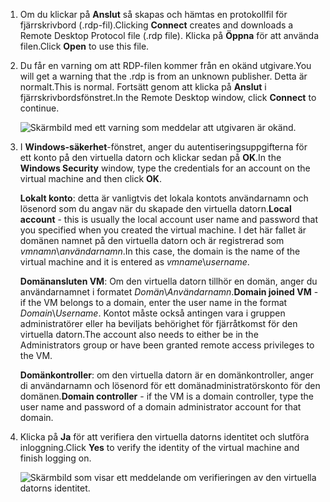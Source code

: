 1. <span data-ttu-id="8a8fc-101">Om du klickar på **Anslut** så skapas och hämtas en protokollfil för fjärrskrivbord (.rdp-fil).</span><span class="sxs-lookup"><span data-stu-id="8a8fc-101">Clicking **Connect** creates and downloads a Remote Desktop Protocol file (.rdp file).</span></span> <span data-ttu-id="8a8fc-102">Klicka på **Öppna** för att använda filen.</span><span class="sxs-lookup"><span data-stu-id="8a8fc-102">Click **Open** to use this file.</span></span>
2. <span data-ttu-id="8a8fc-103">Du får en varning om att RDP-filen kommer från en okänd utgivare.</span><span class="sxs-lookup"><span data-stu-id="8a8fc-103">You will get a warning that the .rdp is from an unknown publisher.</span></span> <span data-ttu-id="8a8fc-104">Detta är normalt.</span><span class="sxs-lookup"><span data-stu-id="8a8fc-104">This is normal.</span></span> <span data-ttu-id="8a8fc-105">Fortsätt genom att klicka på **Anslut** i fjärrskrivbordsfönstret.</span><span class="sxs-lookup"><span data-stu-id="8a8fc-105">In the Remote Desktop window, click **Connect** to continue.</span></span>
   
    ![Skärmbild med ett varning som meddelar att utgivaren är okänd.](./media/virtual-machines-log-on-win-server/rdp-warn.png)
3. <span data-ttu-id="8a8fc-107">I **Windows-säkerhet**-fönstret, anger du autentiseringsuppgifterna för ett konto på den virtuella datorn och klickar sedan på **OK**.</span><span class="sxs-lookup"><span data-stu-id="8a8fc-107">In the **Windows Security** window, type the credentials for an account on the virtual machine and then click **OK**.</span></span>
   
     <span data-ttu-id="8a8fc-108">**Lokalt konto**: detta är vanligtvis det lokala kontots användarnamn och lösenord som du angav när du skapade den virtuella datorn.</span><span class="sxs-lookup"><span data-stu-id="8a8fc-108">**Local account** - this is usually the local account user name and password that you specified when you created the virtual machine.</span></span> <span data-ttu-id="8a8fc-109">I det här fallet är domänen namnet på den virtuella datorn och är registrerad som *vmnamn*&#92;*användarnamn*.</span><span class="sxs-lookup"><span data-stu-id="8a8fc-109">In this case, the domain is the name of the virtual machine and it is entered as *vmname*&#92;*username*.</span></span>  
   
    <span data-ttu-id="8a8fc-110">**Domänansluten VM**: Om den virtuella datorn tillhör en domän, anger du användarnamnet i formatet *Domän*&#92;*Användarnamn*.</span><span class="sxs-lookup"><span data-stu-id="8a8fc-110">**Domain joined VM** - if the VM belongs to a domain, enter the user name in the format *Domain*&#92;*Username*.</span></span> <span data-ttu-id="8a8fc-111">Kontot måste också antingen vara i gruppen administratörer eller ha beviljats behörighet för fjärråtkomst för den virtuella datorn.</span><span class="sxs-lookup"><span data-stu-id="8a8fc-111">The account also needs to either be in the Administrators group or have been granted remote access privileges to the VM.</span></span>
   
    <span data-ttu-id="8a8fc-112">**Domänkontroller**: om den virtuella datorn är en domänkontroller, anger di användarnamn och lösenord för ett domänadministratörskonto för den domänen.</span><span class="sxs-lookup"><span data-stu-id="8a8fc-112">**Domain controller** - if the VM is a domain controller, type the user name and password of a domain administrator account for that domain.</span></span>
4. <span data-ttu-id="8a8fc-113">Klicka på **Ja** för att verifiera den virtuella datorns identitet och slutföra inloggning.</span><span class="sxs-lookup"><span data-stu-id="8a8fc-113">Click **Yes** to verify the identity of the virtual machine and finish logging on.</span></span>
   
   ![Skärmbild som visar ett meddelande om verifieringen av den virtuella datorns identitet.](./media/virtual-machines-log-on-win-server/cert-warning.png)

